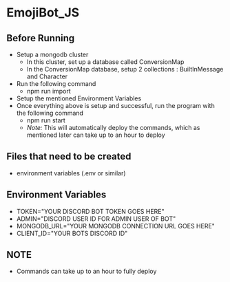 # EmojiBot_JS

## Before Running
* Setup a mongodb cluster
  * In this cluster, set up a database called ConversionMap
  * In the ConversionMap database, setup 2 collections : BuiltInMessage and Character
* Run the following command
  * npm run import
* Setup the mentioned Environment Variables
* Once everything above is setup and successful, run the program with the following command
  * npm run start
  * *Note:* This will automatically deploy the commands, which as mentioned later can take up to an hour to deploy

## Files that need to be created
* environment variables (.env or similar)

## Environment Variables
* TOKEN="YOUR DISCORD BOT TOKEN GOES HERE"
* ADMIN="DISCORD USER ID FOR ADMIN USER OF BOT"
* MONGODB_URL="YOUR MONGODB CONNECTION URL GOES HERE"
* CLIENT_ID="YOUR BOTS DISCORD ID"

## **NOTE**
* Commands can take up to an hour to fully deploy

